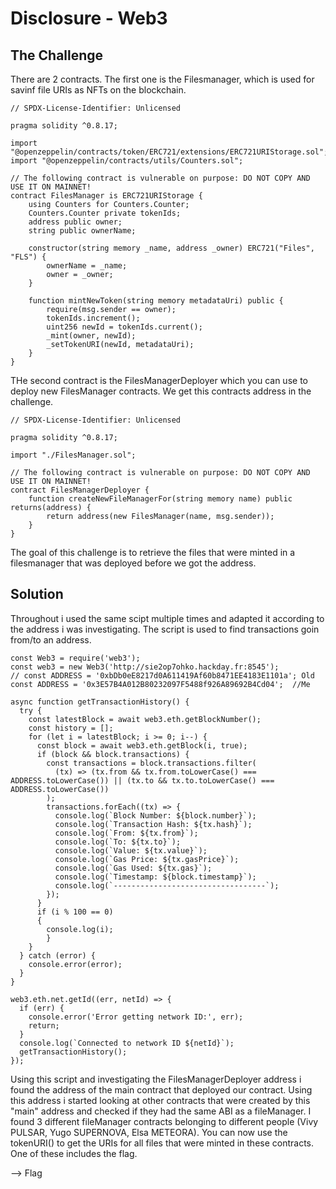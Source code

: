 # Disclosure - Web3

## The Challenge

There are 2 contracts. The first one is the Filesmanager, which is used for savinf file URIs as NFTs on the blockchain.

```
// SPDX-License-Identifier: Unlicensed

pragma solidity ^0.8.17;

import "@openzeppelin/contracts/token/ERC721/extensions/ERC721URIStorage.sol";
import "@openzeppelin/contracts/utils/Counters.sol";

// The following contract is vulnerable on purpose: DO NOT COPY AND USE IT ON MAINNET!
contract FilesManager is ERC721URIStorage {
    using Counters for Counters.Counter;
    Counters.Counter private tokenIds;
    address public owner;
    string public ownerName;

    constructor(string memory _name, address _owner) ERC721("Files", "FLS") {
        ownerName = _name;
        owner = _owner;
    }

    function mintNewToken(string memory metadataUri) public {
        require(msg.sender == owner);
        tokenIds.increment();
        uint256 newId = tokenIds.current();
        _mint(owner, newId);
        _setTokenURI(newId, metadataUri);
    }
}
```

THe second contract is the FilesManagerDeployer which you can use to deploy new FilesManager contracts. We get this contracts address in the challenge. 

```
// SPDX-License-Identifier: Unlicensed

pragma solidity ^0.8.17;

import "./FilesManager.sol";

// The following contract is vulnerable on purpose: DO NOT COPY AND USE IT ON MAINNET!
contract FilesManagerDeployer {
    function createNewFileManagerFor(string memory name) public returns(address) {
        return address(new FilesManager(name, msg.sender));
    }
}
```
The goal of this challenge is to retrieve the files that were minted in a filesmanager that was deployed before we got the address.

## Solution

Throughout i used the same scipt multiple times and adapted it according to the address i was investigating. The script is used to find transactions goin from/to an address.

```
const Web3 = require('web3');
const web3 = new Web3('http://sie2op7ohko.hackday.fr:8545');
// const ADDRESS = '0xbDb0eE8217d0A611419Af60b8471EE4183E1101a'; Old
const ADDRESS = '0x3E57B4A012B80232097F5488f926A89692B4Cd04';  //Me

async function getTransactionHistory() {
  try {
    const latestBlock = await web3.eth.getBlockNumber();
    const history = [];
    for (let i = latestBlock; i >= 0; i--) {
      const block = await web3.eth.getBlock(i, true);
      if (block && block.transactions) {
        const transactions = block.transactions.filter(
          (tx) => (tx.from && tx.from.toLowerCase() === ADDRESS.toLowerCase()) || (tx.to && tx.to.toLowerCase() === ADDRESS.toLowerCase())
        );
        transactions.forEach((tx) => {
          console.log(`Block Number: ${block.number}`);
          console.log(`Transaction Hash: ${tx.hash}`);
          console.log(`From: ${tx.from}`);
          console.log(`To: ${tx.to}`);
          console.log(`Value: ${tx.value}`);
          console.log(`Gas Price: ${tx.gasPrice}`);
          console.log(`Gas Used: ${tx.gas}`);
          console.log(`Timestamp: ${block.timestamp}`);
          console.log(`----------------------------------`);
        });
      }
      if (i % 100 == 0)
      {
        console.log(i);
        }
    }
  } catch (error) {
    console.error(error);
  }
}

web3.eth.net.getId((err, netId) => {
  if (err) {
    console.error('Error getting network ID:', err);
    return;
  }
  console.log(`Connected to network ID ${netId}`);
  getTransactionHistory();
});
```

Using this script and investigating the FilesManagerDeployer address i found the address of the main contract that deployed our contract. Using this address i started looking at other contracts that were created by this "main" address and checked if they had the same ABI as a fileManager. I found 3 different fileManager contracts belonging to different people (Vivy PULSAR, Yugo SUPERNOVA, Elsa METEORA). You can now use the tokenURI() to get the URIs for all files that were minted in these contracts. One of these includes the flag.

--> Flag